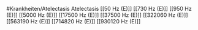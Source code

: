 #Krankheiten/Atelectasis
Atelectasis
[[50 Hz (E)]]
[[730 Hz (E)]]
[[950 Hz (E)]]
[[5000 Hz (E)]]
[[17500 Hz (E)]]
[[37500 Hz (E)]]
[[322060 Hz (E)]]
[[563190 Hz (E)]]
[[714820 Hz (E)]]
[[930120 Hz (E)]]